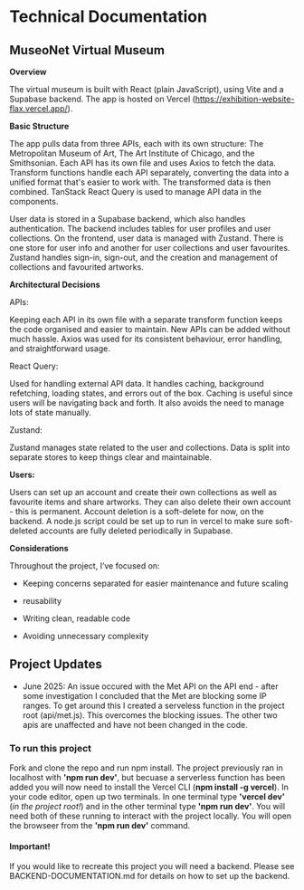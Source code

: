 # Technical Documentation

## MuseoNet Virtual Museum

**Overview**

The virtual museum is built with React (plain JavaScript), using Vite and a Supabase backend. The app is hosted on Vercel (https://exhibition-website-flax.vercel.app/).

**Basic Structure**

The app pulls data from three APIs, each with its own structure: The Metropolitan Museum of Art, The Art Institute of Chicago, and the Smithsonian. Each API has its own file and uses Axios to fetch the data. Transform functions handle each API separately, converting the data into a unified format that's easier to work with. The transformed data is then combined. TanStack React Query is used to manage API data in the components.

User data is stored in a Supabase backend, which also handles authentication. The backend includes tables for user profiles and user collections. On the frontend, user data is managed with Zustand. There is one store for user info and another for user collections and user favourites. Zustand handles sign-in, sign-out, and the creation and management of collections and favourited artworks.

**Architectural Decisions**

APIs: 

Keeping each API in its own file with a separate transform function keeps the code organised and easier to maintain. New APIs can be added without much hassle. Axios was used for its consistent behaviour, error handling, and straightforward usage.

React Query: 

Used for handling external API data. It handles caching, background refetching, loading states, and errors out of the box. Caching is useful since users will be navigating back and forth. It also avoids the need to manage lots of state manually.

Zustand: 

Zustand manages state related to the user and collections. Data is split into separate stores to keep things clear and maintainable.

**Users:**

Users can set up an account and create their own collections as well as favourite items and share artworks. They can also delete their own account - this is permanent. Account deletion is a soft-delete for now, on the backend. A node.js script could be set up to run in vercel to make sure soft-deleted accounts are fully deleted periodically in Supabase.

**Considerations**

Throughout the project, I’ve focused on:
- Keeping concerns separated for easier maintenance and future scaling
- reusability

- Writing clean, readable code

- Avoiding unnecessary complexity

## Project Updates
- June 2025: An issue occured with the Met API on the API end - after some investigation I concluded that the Met are blocking some IP ranges. To get around this I created a serveless function in the project root (api/met.js). This overcomes the blocking issues. The other two apis are unaffected and have not been changed in the code. 

### To run this project
Fork and clone the repo and run npm install. The project previously ran in localhost with **'npm run dev'**, but becuase a serverless function has been added you will now need to install the Vercel CLI (**npm install -g vercel**). In your code editor, open up two terminals. In one terminal type **'vercel dev'** (*in the project root!*) and in the other terminal type **'npm run dev'**. You will need both of these running to interact with the project locally. You will open the browseer from the **'npm run dev'** command.

#### Important!
If you would like to recreate this project you will need a backend. Please see BACKEND-DOCUMENTATION.md for details on how to set up the backend. 